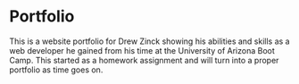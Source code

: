 # Portfolio
This is a website portfolio for Drew Zinck showing his abilities and skills as a web developer he gained from his time at the University of Arizona Boot Camp. This started as a homework assignment and will turn into a proper portfolio as time goes on.